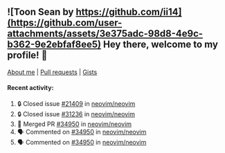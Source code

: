 ## ![Toon Sean by https://github.com/ii14](https://github.com/user-attachments/assets/3e375adc-98d8-4e9c-b362-9e2ebfaf8ee5) Hey there, welcome to my profile! 👋

[About me](https://seandewar.github.io/)
 | [Pull requests](https://github.com/search?p=1&q=author%3Aseandewar+is%3Apr)
 | [Gists](https://gist.github.com/seandewar)

#### Recent activity:

<!--START_SECTION:activity-->
1. 🔒 Closed issue [#21409](https://github.com/neovim/neovim/issues/21409) in [neovim/neovim](https://github.com/neovim/neovim)
2. 🔒 Closed issue [#31236](https://github.com/neovim/neovim/issues/31236) in [neovim/neovim](https://github.com/neovim/neovim)
3. 🎉 Merged PR [#34950](https://github.com/neovim/neovim/pull/34950) in [neovim/neovim](https://github.com/neovim/neovim)
4. 🗣 Commented on [#34950](https://github.com/neovim/neovim/pull/34950#issuecomment-3100162671) in [neovim/neovim](https://github.com/neovim/neovim)
5. 🗣 Commented on [#34950](https://github.com/neovim/neovim/pull/34950#issuecomment-3092480150) in [neovim/neovim](https://github.com/neovim/neovim)
<!--END_SECTION:activity-->
